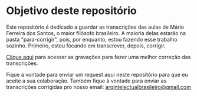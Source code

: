 # Objetivo deste repositório
Este repositório é dedicado a guardar as transcrições das aulas de Mário Ferreira dos Santos, o maior filósofo brasileiro.
A maioria delas estarão na pasta "para-corrigir", pois, por enquanto, estou fazendo esse trabalho sozinho. Primeiro, estou focando em transcrever, depois, corrigir.

[Clique aqui](https://drive.google.com/drive/folders/1ozlH5LoUVa6IUCn9ZFPrKFb84z19lpGG) para acessar as gravações para fazer uma melhor correção das transcrições.

Fique à vontade para enviar um request aqui neste repositório para que eu aceite a sua colaboração. Também fique à vontade para enviar as transcrições corrigidas pro nosso email: arqintelectualbrasileiro@gmail.com
